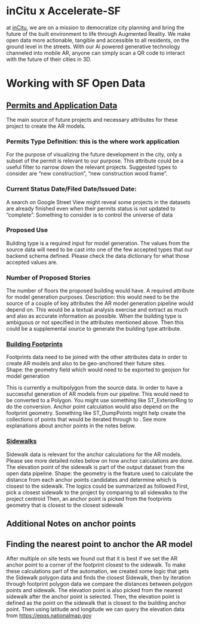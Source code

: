 # inCitu x Accelerate-SF
at [inCitu](https://www.incitu.us/), we are on a mission to democratize city planning and bring the future of the built environment to life through Augmented Reality. 
We make open data more actionable, tangible and accessible to all residents, on the ground level in the streets. 
With our Ai powered generative technology channeled into mobile AR, anyone can simply scan a QR code to interact with the future of their cities in 3D.

# Working with SF Open Data

## [Permits and Application Data](https://data.sfgov.org/Housing-and-Buildings/Building-Permits/i98e-djp9)
The main source of future projects and necessary attributes for these project to create the AR models. 

### Permits Type Definition: this is the where work application
For the purpose of visualizing the future development in the city, only a subset of the permit is relevant to our purpose. This attribute could be a useful filter to narrow down the relevant projects.
Suggested types to consider are “new construction”, “new construction wood frame”. 

### Current Status Date/Filed Date/Issued Date: 
A search on Google Street View might reveal some projects in the datasets are already finished even when their permits status is not updated to “complete”. Something to consider is to control the universe of data 

### Proposed Use
Building type is a required input for model generation. The values from the source data will need to be cast into one of the few accepted types that our backend schema defined. Please check the data dictionary for what those accepted values are. 

### Number of Proposed Stories
The number of floors the proposed building would have. A required attribute for model generation purposes. 
Description: this would need to be the source of a couple of key attributes the AR model generation pipeline would depend on. This would be a textual analysis exercise and extract as much and also as accurate information as possible.
When the building type is ambiguous or not specified in the attributes mentioned above. Then this could be a supplemental source to generate the building type attribute. 

### [Building Footprints](https://data.sfgov.org/Geographic-Locations-and-Boundaries/Map-of-Building-Footprints/xy57-fey9)
Footprints data need to be joined with the other attributes data in order to create AR models and also to be geo-anchored their future sites.  
Shape: the geometry field which would need to be exported to geojson for model generation

This is currently a multipolygon from the source data. In order to have a successful generation of AR models from our pipeline. This would need to be converted to a Polygon. You might use something like ST_ExteriorRing to do the conversion.
Anchor point calculation would also depend on the footprint geometry. Something like ST_DumpPoints might help create the collections of points that would be iterated through to . See more explanations about anchor points in the notes below. 

### [Sidewalks](https://data.sfgov.org/Transportation/Map-of-Sidewalk-Widths/ygcm-bt3x)
Sidewalk data is relevant for the anchor calculations for the AR models. Please see more detailed notes below on how anchor calculations are done. The elevation point of the sidewalk is part of the output dataset from the open data pipeline. 
Shape: the geometry is the feature used to calculate the distance from each anchor points candidates and determine which is closest to the sidewalk. The logics could be summarized as followed
First, pick a closest sidewalk to the project by comparing to all sidewalks to the project centroid
Then, an anchor point is picked from the footprints geometry that is closest to the closest sidewalk

## Additional Notes on anchor points

## Finding the nearest point to anchor the AR model
After multiple on site tests we found out that it is best if we set the AR anchor point to a corner of the footprint closest to the sidewalk. To make these calculations part of the automation, we created some logic that gets the Sidewalk polygon data and finds the closest Sidewalk, then by iteration through footprint polygon data we compare the distances between polygon points and sidewalk. The elevation point is also picked from the nearest sidewalk after the anchor point is selected. Then, the elevation point is defined as the point on the sidewalk that is closest to the building anchor point. Then using latitude and longitude we can query the elevation data from https://epqs.nationalmap.gov





